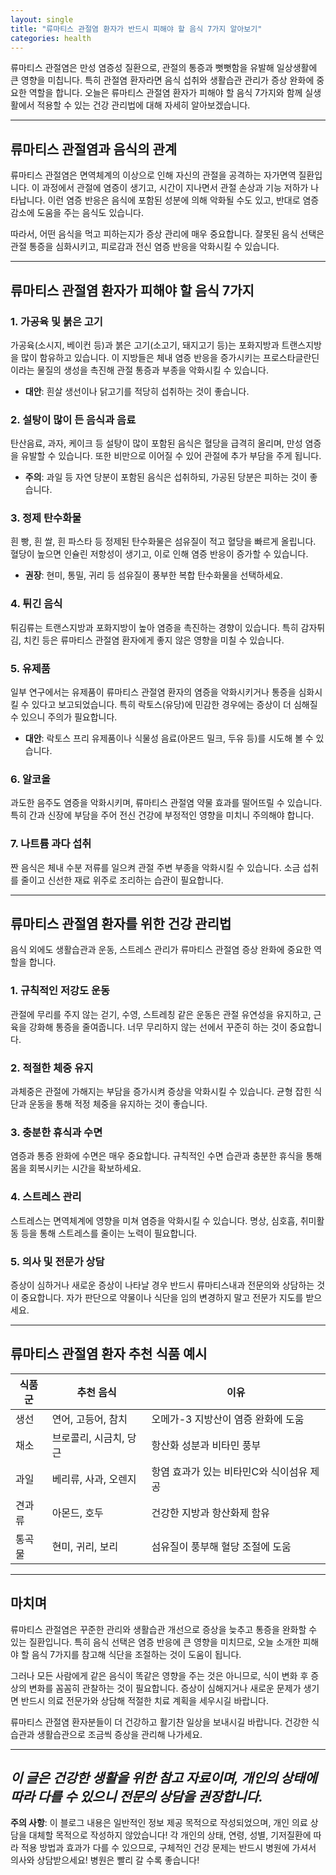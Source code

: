 ```yaml
---
layout: single
title: "류마티스 관절염 환자가 반드시 피해야 할 음식 7가지 알아보기"
categories: health
---
```

류마티스 관절염은 만성 염증성 질환으로, 관절의 통증과 뻣뻣함을 유발해 일상생활에 큰 영향을 미칩니다. 특히 관절염 환자라면 음식 섭취와 생활습관 관리가 증상 완화에 중요한 역할을 합니다. 오늘은 류마티스 관절염 환자가 피해야 할 음식 7가지와 함께 실생활에서 적용할 수 있는 건강 관리법에 대해 자세히 알아보겠습니다.

---

## 류마티스 관절염과 음식의 관계

류마티스 관절염은 면역체계의 이상으로 인해 자신의 관절을 공격하는 자가면역 질환입니다. 이 과정에서 관절에 염증이 생기고, 시간이 지나면서 관절 손상과 기능 저하가 나타납니다. 이런 염증 반응은 음식에 포함된 성분에 의해 악화될 수도 있고, 반대로 염증 감소에 도움을 주는 음식도 있습니다.

따라서, 어떤 음식을 먹고 피하는지가 증상 관리에 매우 중요합니다. 잘못된 음식 선택은 관절 통증을 심화시키고, 피로감과 전신 염증 반응을 악화시킬 수 있습니다.

---

## 류마티스 관절염 환자가 피해야 할 음식 7가지

### 1. 가공육 및 붉은 고기

가공육(소시지, 베이컨 등)과 붉은 고기(소고기, 돼지고기 등)는 포화지방과 트랜스지방을 많이 함유하고 있습니다. 이 지방들은 체내 염증 반응을 증가시키는 프로스타글란딘이라는 물질의 생성을 촉진해 관절 통증과 부종을 악화시킬 수 있습니다.

- **대안**: 흰살 생선이나 닭고기를 적당히 섭취하는 것이 좋습니다.

### 2. 설탕이 많이 든 음식과 음료

탄산음료, 과자, 케이크 등 설탕이 많이 포함된 음식은 혈당을 급격히 올리며, 만성 염증을 유발할 수 있습니다. 또한 비만으로 이어질 수 있어 관절에 추가 부담을 주게 됩니다.

- **주의**: 과일 등 자연 당분이 포함된 음식은 섭취하되, 가공된 당분은 피하는 것이 좋습니다.

### 3. 정제 탄수화물

흰 빵, 흰 쌀, 흰 파스타 등 정제된 탄수화물은 섬유질이 적고 혈당을 빠르게 올립니다. 혈당이 높으면 인슐린 저항성이 생기고, 이로 인해 염증 반응이 증가할 수 있습니다.

- **권장**: 현미, 통밀, 귀리 등 섬유질이 풍부한 복합 탄수화물을 선택하세요.

### 4. 튀긴 음식

튀김류는 트랜스지방과 포화지방이 높아 염증을 촉진하는 경향이 있습니다. 특히 감자튀김, 치킨 등은 류마티스 관절염 환자에게 좋지 않은 영향을 미칠 수 있습니다.

### 5. 유제품

일부 연구에서는 유제품이 류마티스 관절염 환자의 염증을 악화시키거나 통증을 심화시킬 수 있다고 보고되었습니다. 특히 락토스(유당)에 민감한 경우에는 증상이 더 심해질 수 있으니 주의가 필요합니다.

- **대안**: 락토스 프리 유제품이나 식물성 음료(아몬드 밀크, 두유 등)를 시도해 볼 수 있습니다.

### 6. 알코올

과도한 음주도 염증을 악화시키며, 류마티스 관절염 약물 효과를 떨어뜨릴 수 있습니다. 특히 간과 신장에 부담을 주어 전신 건강에 부정적인 영향을 미치니 주의해야 합니다.

### 7. 나트륨 과다 섭취

짠 음식은 체내 수분 저류를 일으켜 관절 주변 부종을 악화시킬 수 있습니다. 소금 섭취를 줄이고 신선한 재료 위주로 조리하는 습관이 필요합니다.

---

## 류마티스 관절염 환자를 위한 건강 관리법

음식 외에도 생활습관과 운동, 스트레스 관리가 류마티스 관절염 증상 완화에 중요한 역할을 합니다.

### 1. 규칙적인 저강도 운동

관절에 무리를 주지 않는 걷기, 수영, 스트레칭 같은 운동은 관절 유연성을 유지하고, 근육을 강화해 통증을 줄여줍니다. 너무 무리하지 않는 선에서 꾸준히 하는 것이 중요합니다.

### 2. 적절한 체중 유지

과체중은 관절에 가해지는 부담을 증가시켜 증상을 악화시킬 수 있습니다. 균형 잡힌 식단과 운동을 통해 적정 체중을 유지하는 것이 좋습니다.

### 3. 충분한 휴식과 수면

염증과 통증 완화에 수면은 매우 중요합니다. 규칙적인 수면 습관과 충분한 휴식을 통해 몸을 회복시키는 시간을 확보하세요.

### 4. 스트레스 관리

스트레스는 면역체계에 영향을 미쳐 염증을 악화시킬 수 있습니다. 명상, 심호흡, 취미활동 등을 통해 스트레스를 줄이는 노력이 필요합니다.

### 5. 의사 및 전문가 상담

증상이 심하거나 새로운 증상이 나타날 경우 반드시 류마티스내과 전문의와 상담하는 것이 중요합니다. 자가 판단으로 약물이나 식단을 임의 변경하지 말고 전문가 지도를 받으세요.

---

## 류마티스 관절염 환자 추천 식품 예시

| 식품군       | 추천 음식                         | 이유                                    |
|--------------|---------------------------------|-----------------------------------------|
| 생선         | 연어, 고등어, 참치               | 오메가-3 지방산이 염증 완화에 도움       |
| 채소         | 브로콜리, 시금치, 당근           | 항산화 성분과 비타민 풍부                 |
| 과일         | 베리류, 사과, 오렌지             | 항염 효과가 있는 비타민C와 식이섬유 제공  |
| 견과류       | 아몬드, 호두                     | 건강한 지방과 항산화제 함유               |
| 통곡물       | 현미, 귀리, 보리                 | 섬유질이 풍부해 혈당 조절에 도움          |

---

## 마치며

류마티스 관절염은 꾸준한 관리와 생활습관 개선으로 증상을 늦추고 통증을 완화할 수 있는 질환입니다. 특히 음식 선택은 염증 반응에 큰 영향을 미치므로, 오늘 소개한 피해야 할 음식 7가지를 참고해 식단을 조절하는 것이 도움이 됩니다.

그러나 모든 사람에게 같은 음식이 똑같은 영향을 주는 것은 아니므로, 식이 변화 후 증상의 변화를 꼼꼼히 관찰하는 것이 필요합니다. 증상이 심해지거나 새로운 문제가 생기면 반드시 의료 전문가와 상담해 적절한 치료 계획을 세우시길 바랍니다.

류마티스 관절염 환자분들이 더 건강하고 활기찬 일상을 보내시길 바랍니다. 건강한 식습관과 생활습관으로 조금씩 증상을 관리해 나가세요.

---

*이 글은 건강한 생활을 위한 참고 자료이며, 개인의 상태에 따라 다를 수 있으니 전문의 상담을 권장합니다.*
---

**주의 사항**: 이 블로그 내용은 일반적인 정보 제공 목적으로 작성되었으며, 개인 의료 상담을 대체할 목적으로 작성하지 않았습니다! 각 개인의 상태, 연령, 성별, 기저질환에 따라 적용 방법과 효과가 다를 수 있으므로, 구체적인 건강 문제는 반드시 병원에 가셔서 의사와 상담받으세요! 병원은 빨리 갈 수록 좋습니다!
